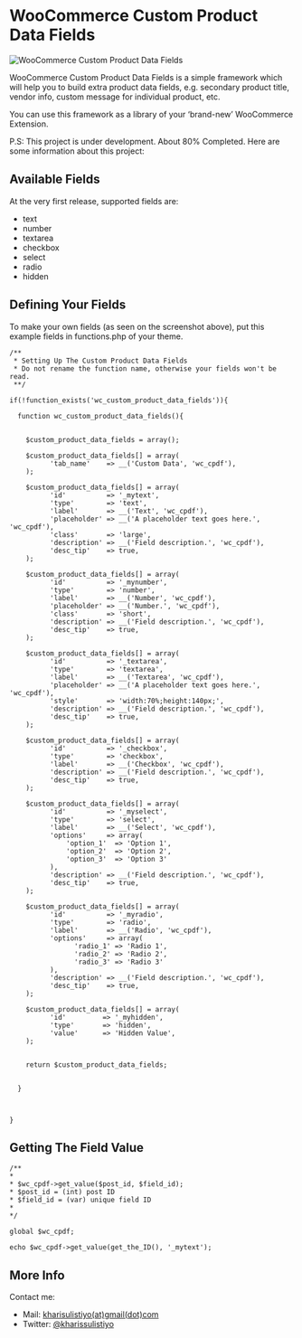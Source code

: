 WooCommerce Custom Product Data Fields
======================================

<img src="https://raw.githubusercontent.com/kharissulistiyo/WooCommerce-Custom-Product-Data-Fields/master/screenshot.png" alt="WooCommerce Custom Product Data Fields"/>

WooCommerce Custom Product Data Fields is a simple framework which will help you to build extra product data fields, e.g. secondary product title, vendor info, custom message for individual product, etc.

You can use this framework as a library of your ‘brand-new’ WooCommerce Extension.

P.S: This project is under development. About 80% Completed. Here are some information about this project:

## Available Fields

At the very first release, supported fields are:

* text
* number
* textarea
* checkbox
* select
* radio
* hidden

## Defining Your Fields

To make your own fields (as seen on the screenshot above), put this example fields in functions.php of your theme.

```
/**
 * Setting Up The Custom Product Data Fields
 * Do not rename the function name, otherwise your fields won't be read.
 **/

if(!function_exists('wc_custom_product_data_fields')){

  function wc_custom_product_data_fields(){


    $custom_product_data_fields = array();

    $custom_product_data_fields[] = array(
          'tab_name'    => __('Custom Data', 'wc_cpdf'),
    );

    $custom_product_data_fields[] = array(
          'id'          => '_mytext',
          'type'        => 'text',
          'label'       => __('Text', 'wc_cpdf'),
          'placeholder' => __('A placeholder text goes here.', 'wc_cpdf'),
          'class'       => 'large',
          'description' => __('Field description.', 'wc_cpdf'),
          'desc_tip'    => true,
    );

    $custom_product_data_fields[] = array(
          'id'          => '_mynumber',
          'type'        => 'number',
          'label'       => __('Number', 'wc_cpdf'),
          'placeholder' => __('Number.', 'wc_cpdf'),
          'class'       => 'short',
          'description' => __('Field description.', 'wc_cpdf'),
          'desc_tip'    => true,
    );

    $custom_product_data_fields[] = array(
          'id'          => '_textarea',
          'type'        => 'textarea',
          'label'       => __('Textarea', 'wc_cpdf'),
          'placeholder' => __('A placeholder text goes here.', 'wc_cpdf'),
          'style'       => 'width:70%;height:140px;',
          'description' => __('Field description.', 'wc_cpdf'),
          'desc_tip'    => true,
    );

    $custom_product_data_fields[] = array(
          'id'          => '_checkbox',
          'type'        => 'checkbox',
          'label'       => __('Checkbox', 'wc_cpdf'),
          'description' => __('Field description.', 'wc_cpdf'),
          'desc_tip'    => true,
    );

    $custom_product_data_fields[] = array(
          'id'          => '_myselect',
          'type'        => 'select',
          'label'       => __('Select', 'wc_cpdf'),
          'options'     => array(
              'option_1'  => 'Option 1',
              'option_2'  => 'Option 2',
              'option_3'  => 'Option 3'
          ),
          'description' => __('Field description.', 'wc_cpdf'),
          'desc_tip'    => true,
    );

    $custom_product_data_fields[] = array(
          'id'          => '_myradio',
          'type'        => 'radio',
          'label'       => __('Radio', 'wc_cpdf'),
          'options'     => array(
                'radio_1' => 'Radio 1',
                'radio_2' => 'Radio 2',
                'radio_3' => 'Radio 3'
          ),
          'description' => __('Field description.', 'wc_cpdf'),
          'desc_tip'    => true,
    );

    $custom_product_data_fields[] = array(
          'id'         => '_myhidden',
          'type'       => 'hidden',
          'value'      => 'Hidden Value',
    );


    return $custom_product_data_fields;


  }



}
```


## Getting The Field Value

```
/**
*
* $wc_cpdf->get_value($post_id, $field_id);
* $post_id = (int) post ID
* $field_id = (var) unique field ID
*
*/

global $wc_cpdf;

echo $wc_cpdf->get_value(get_the_ID(), '_mytext');
```

## More Info

[kharisulistiyo(at)gmail(dot)com]: mailto:kharisulistiyo@gmail.com
[@kharissulistiyo]: http://twitter.com/kharissulistiyo

Contact me:

* Mail: [kharisulistiyo(at)gmail(dot)com][]
* Twitter: [@kharissulistiyo][]

